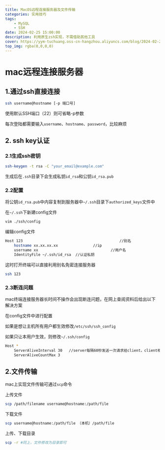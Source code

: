 ```yaml
---
title: MacOS远程连接服务器及文件传输
categories: 实用技巧
tags: 
    - MySQL
    - SSH
date: 2024-02-25 15:00:00
description: 利用原生zsh实现，不需借助其他工具
cover: https://yym-tuchuang.oss-cn-hangzhou.aliyuncs.com/blog/2024-02-25/top.jpeg
top_img: rgba(0,0,0,0)
---
```

# mac远程连接服务器

## 1.通过ssh直接连接

```bash
ssh username@hostname [-p 端口号]
```

使用默认SSH端口（22）则可省略-p参数

每次登陆都需要输入``username``、``hostname``、``password``，比较麻烦

## 2. ssh key认证

### 2.1生成ssh密钥

```sh
ssh-keygen -t rsa -C "your_email@example.com"
```

生成后在``.ssh``目录下会生成私钥``id_rsa``和公钥``id_rsa.pub``

### 2.2配置

将公钥``id_rsa.pub``中内容复制到服务器中``~/.ssh``目录下``authorized_keys``文件中

在``~/.ssh``下新建config文件

```bash
vim ./ssh/config
```

编辑config文件

```bash
Host 123											//别名
	hostname xx.xx.xx.xx				//ip
	username xx									//用户名
	IdentityFile ~/.ssh/id_rsa 	//认证私钥
```

这时打开终端可以直接利用别名免密连接服务器

```bash
ssh 123
```

### 2.3断连问题

mac终端连接服务器长时间不操作会出现断连问题，在网上查阅资料后给出以下解决方案

在config文件中进行配置

如果是想让主机所有用户都生效修改``/etc/ssh/ssh_config``

如果只让本用户生效，则修改``~/.ssh/config``

```bash
Host *
	ServerAliveInterval 30   //server每隔60秒发送一次请求给client，client相应，从而保持连接
	ServerAliveCountMax 3		
```



## 2.文件传输

mac上实现文件传输可通过``scp``命令

上传文件

```bash
scp /path/filename username@hostname:/path/file
```

下载文件

```bash
scp username@hostname:/path/file （本机）/path/file
```

上传、下载目录

```bash
scp -r #同上，文件修改为目录即可
```



​                                                                                                                                                                                              